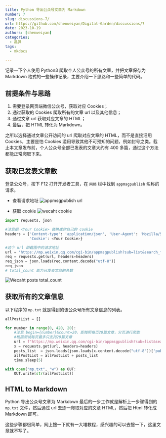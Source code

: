 ```yaml
---
title: Python 导出公众号文章为 Markdown
number: 7
slug: discussions-7/
url: https://github.com/shenweiyan/Digital-Garden/discussions/7
date: 2023-10-19
authors: [shenweiyan]
categories: 
  - 乱弹
tags: 
  - mkdocs

---
```


记录一下个人使用 Python3 爬取个人公众号的所有文章，并把文章保存为 Markdown 格式的一些操作记录，主要介绍一下思路和一些简单的代码。

<!-- more -->

## 前提条件与思路

1. 需要登录网页端微信公众号，获取对应 Cookies；
2. 通过获取的 Cookies 爬取所有的文章 url 以及其他信息；
3. 通过文章 url 获取对应文章的 HTML；
4. 最后，把 HTML 转化为 Markdown。

之所以选择通过文章公开访问的 url 爬取对应文章的 HTML，而不是直接沿用 Cookies，主要是怕 Cookies 滥用导致其他不可预知的问题，例如封号之类。截止本文章发布前，个人公众号全部已发表的文章大约有 400 多篇，通过这个方法都能正常爬取下来。

## 获取已发表文章数

登录公众号，按下 F12 打开开发者工具，在 `网络` 栏中找到 `appmsgpublish` 名称的请求。

- 查看请求地址
  ![appmsgpublish url](https://slab-1251708715.cos.ap-guangzhou.myqcloud.com/Gitbook/wechat_url.png)

- 获取 cookie
  ![wecaht cookie](https://slab-1251708715.cos.ap-guangzhou.myqcloud.com/Gitbook/wecaht_cookie.png)

```python
import requests, json

#注意把 <Your Cookie> 替换成你自己的 cookie
headers = {'Content-type': 'application/json', 'User-Agent': 'Mozilla/5.0 (Windows NT 10.0; Win64; x64) AppleWebKit/537.36 (KHTML, like Gecko) Chrome/117.0.0.0 Safari/537.36',
           'Cookie': <Your Cookie>}

#这个 url 即截图中的请求地址
url = 'https://mp.weixin.qq.com/cgi-bin/appmsgpublish?sub=list&search_field=null&begin=0&count=5&query=&type=101_1&free_publish_type=1&sub_action=list_ex&token=<token>&lang=zh_CN&f=json&ajax=1'
req = requests.get(url, headers=headers)
req_json = json.loads(req.content.decode("utf-8"))
req_json
# total_count 即为已发表文章的总数
```
![Wecaht posts total_count](https://slab-1251708715.cos.ap-guangzhou.myqcloud.com/Gitbook/total_count.png)

## 获取所有的文章信息

以下程序的 `mp.txt` 就是得到的该公众号所有文章信息的列表。

```python
allPostList = []

for number in range(0, 420, 20):
    #注意 begin={number}&count=20，即按照每页20篇文章，分页进行爬取
    #根据测试每页最多只支持20篇文章
    url = f"https://mp.weixin.qq.com/cgi-bin/appmsgpublish?sub=list&search_field=null&begin={number}&count=20&query=&type=101_1&free_publish_type=1&sub_action=list_ex&token=<token>&lang=zh_CN&f=json&ajax=1', headers=headers)"
    x = requests.get(url, headers=headers)
    posts_list  = json.loads(json.loads(x.content.decode("utf-8"))['publish_page'])["publish_list"]
    allPostList = allPostList + posts_list  
    time.sleep(5)

with open("mp.txt", "w") as OUT:
    OUT.write(str(allPostList))
```

## HTML to Markdown

Python 导出公众号文章为 Markdown 最后的一步工作就是解析上一步骤得到的 `mp.txt` 文件，然后通过 url 去逐一爬取对应的文章 HTML，然后把 Html 转化成 Markdown 即可。

这些步骤都很简单，网上搜一下就有一大堆教程，感兴趣的可以去搜一下，这里文章就不写了。 



<script src="https://giscus.app/client.js"
	data-repo="shenweiyan/Digital-Garden"
	data-repo-id="R_kgDOKgxWlg"
	data-mapping="number"
	data-term="7"
	data-reactions-enabled="1"
	data-emit-metadata="0"
	data-input-position="bottom"
	data-theme="light"
	data-lang="zh-CN"
	crossorigin="anonymous"
	async>
</script>
